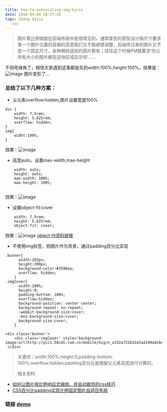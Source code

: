 ```yaml
---
title: how-to-autoscaling-img-bycss
date: 2018-04-09 18:57:26
tags: zhang dajia
  -css
---
```

> 图片等比例缩放在前端布局中是很常见的，通常拿到的原型设计稿尺寸要求某一个图片位置的容器的高宽我们又不能顺便调整，后端传过来的图片又不是一个固定尺寸，各种横拍竖拍的图片都有；往往这个时候PM就要求‘你让所有大小的图片都在这快区域显示呗’......

不拐弯抹角了，相信大家遇到这事都是先扔width:100%;height:100%。结果是：![image](https://note.youdao.com/yws/public/resource/666cb58986a774d87ba90c0b9ae38993/xmlnote/D3293F9E95D64BEB95B273A22FFB54DA/10181)
图片变形了...
<!-- more -->
### **总结了以下几种方案：**
- 父元素overflow:hidden,图片设置宽度100%
```
div {
    width: 7.5rem;
    height: 5.625rem;
    overflow: hidden;
}
img{
    widht:100%;
}
```
效果：![image](https://note.youdao.com/yws/public/resource/666cb58986a774d87ba90c0b9ae38993/xmlnote/7EA5A02B4F1A428A9D56D8253D05AB7D/10246)
- 高宽auto，设置max-width,max-height
```
    width: auto;
    height: auto;
    max-width: 100%;
    max-height: 100%;
    
```
效果：![image](https://note.youdao.com/yws/public/resource/666cb58986a774d87ba90c0b9ae38993/xmlnote/F9B1485329154B119158142D6DE7A5E1/10199)

- 设置object-fit:cover
```
    width: 7.5rem;
    height: 5.625rem;
    object-fit: cover;
```
效果：![image](https://note.youdao.com/yws/public/resource/666cb58986a774d87ba90c0b9ae38993/xmlnote/04DA601F2BEF492289274B862E94C8B6/10207)
[object-fit资料链接](https://developer.mozilla.org/zh-CN/docs/Web/CSS/object-fit/)

- 不使用img标签，把图片作为背景，通过padding百分比实现
```
.bunner{
      width:265px;
      height:200px;
      background-color:#3590ea;
      overflow: hidden;
    }
.imgCover{
      width:100%;
      height:0;
      padding-bottom: 100%;
      overflow:hidden;
      background-position: center center;
      background-repeat: no-repeat;
      -webkit-background-size:cover;
      -moz-background-size:cover;
      background-size:cover;
    }
    
<div class='bunner'>
    <div class='imgCover' style='background-image:url(http://pic1.58cdn.com.cn/mobile/big/n_v252a722b32a5a4249adcbef14632ebe73.jpg)'>
 </div>
```
> 关键点：width:100%;height:0;padding-bottom: 100%;overflow:hidden;padding百分比是根据父元素高宽进行计算的。

>相关资料
- [如何让图片按比例响应式缩放、并自动裁剪的css技巧](https://blog.csdn.net/oulihong123/article/details/54601030)
- [CSS百分比padding实现比例固定图片自适应布局](http://www.zhangxinxu.com/wordpress/2017/08/css-percent-padding-image-layout/)

### 链接 [demo](http://zhangdajia.com/fe-demo/imgautoscalbycss.html)